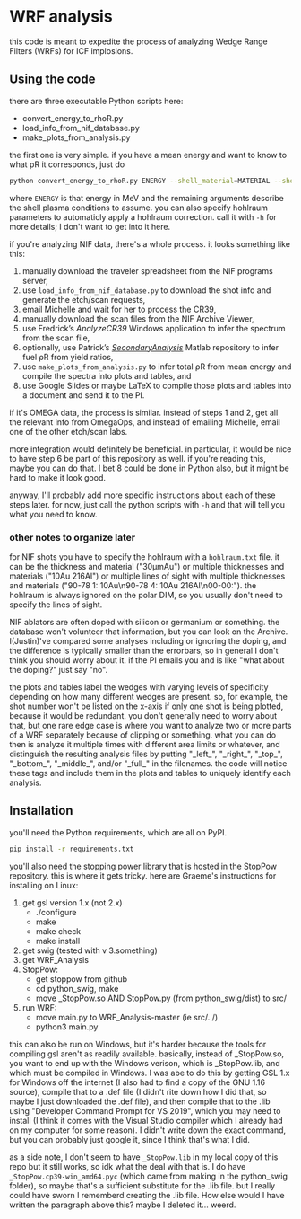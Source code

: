 # WRF analysis

this code is meant to expedite the process of analyzing Wedge Range Filters (WRFs) for ICF implosions.

## Using the code

there are three executable Python scripts here:
- convert_energy_to_rhoR.py
- load_info_from_nif_database.py
- make_plots_from_analysis.py

the first one is very simple.
if you have a mean energy and want to know to what ρR it corresponds, just do
~~~bash
python convert_energy_to_rhoR.py ENERGY --shell_material=MATERIAL --shell_density=DENSITY --shell_temperature=TEMPERATURE [--secondary]
~~~
where `ENERGY` is that energy in MeV and
the remaining arguments describe the shell plasma conditions to assume.
you can also specify hohlraum parameters to automaticly apply a hohlraum correction.
call it with `-h` for more details; I don't want to get into it here.

if you're analyzing NIF data, there's a whole process.
it looks something like this:
1. manually download the traveler spreadsheet from the NIF programs server,
2. use `load_info_from_nif_database.py` to download the shot info and generate the etch/scan requests,
3. email Michelle and wait for her to process the CR39,
4. manually download the scan files from the NIF Archive Viewer,
5. use Fredrick’s *AnalyzeCR39* Windows application to infer the spectrum from the scan file,
6. optionally, use Patrick’s *[SecondaryAnalysis](https://github.com/PSFC-HEDP/SecondaryAnalysis)* Matlab repository to infer fuel ρR from yield ratios,
7. use `make_plots_from_analysis.py` to infer total ρR from mean energy and compile the spectra into plots and tables, and
8. use Google Slides or maybe LaTeX to compile those plots and tables into a document and send it to the PI.

if it's OMEGA data, the process is similar.
instead of steps 1 and 2, get all the relevant info from OmegaOps,
and instead of emailing Michelle, email one of the other etch/scan labs.

more integration would definitely be beneficial.
in particular, it would be nice to have step 6 be part of this repository as well.
if you're reading this, maybe you can do that.
I bet 8 could be done in Python also, but it might be hard to make it look good.

anyway, I'll probably add more specific instructions about each of these steps later.
for now, just call the python scripts with `-h` and that will tell you what you need to know.

### other notes to organize later

for NIF shots you have to specify the hohlraum with a `hohlraum.txt` file.
it can be the thickness and material ("30μmAu") or multiple thicknesses and materials ("10Au 216Al")
or multiple lines of sight with multiple thicknesses and materials ("90-78 1: 10Au\\n90-78 4: 10Au 216Al\\n00-00:").
the hohlraum is always ignored on the polar DIM, so you usually don't need to specify the lines of sight.

NIF ablators are often doped with silicon or germanium or something.
the database won't volunteer that information, but you can look on the Archive.
I(Justin)'ve compared some analyses including or ignoring the doping,
and the difference is typically smaller than the errorbars,
so in general I don't think you should worry about it.
if the PI emails you and is like "what about the doping?" just say "no".

the plots and tables label the wedges with varying levels of specificity depending on how many different wedges are present.
so, for example, the shot number won't be listed on the x-axis if only one shot is being plotted,
because it would be redundant.
you don't generally need to worry about that,
but one rare edge case is where you want to analyze two or more parts of a WRF separately because of clipping or something.
what you can do then is analyze it multiple times with different area limits or whatever,
and distinguish the resulting analysis files by putting
"\_left\_", "\_right\_", "\_top\_", "\_bottom\_", "\_middle\_", and/or "\_full\_"
in the filenames.
the code will notice these tags and include them in the plots and tables to uniquely identify each analysis.

## Installation

you'll need the Python requirements, which are all on PyPI.
~~~bash
pip install -r requirements.txt
~~~

you'll also need the stopping power library that is hosted in the StopPow repository.
this is where it gets tricky.
here are Graeme's instructions for installing on Linux:

1. get gsl version 1.x (not 2.x)
    - ./configure
    - make
    - make check
    - make install
2. get swig (tested with v 3.something)
3. get WRF_Analysis
4. StopPow:
    - get stoppow from github
    - cd python_swig, make
    - move \_StopPow.so AND StopPow.py (from python_swig/dist) to src/
5. run WRF:
    - move main.py to WRF_Analysis-master (ie src/../)
    - python3 main.py

this can also be run on Windows, but it's harder because the tools for compiling gsl aren't as readily available.
basically, instead of \_StopPow.so, you want to end up with the Windows verison,
which is \_StopPow.lib, and which must be compiled in Windows.
I was abe to do this by getting GSL 1.x for Windows off the internet (I also had to find a copy of the GNU 1.16 source),
compile that to a .def file (I didn't rite down how I did that, so maybe I just downloaded the .def file),
and then compile that to the .lib using "Developer Command Prompt for VS 2019",
which you may need to install (I think it comes with the Visual Studio compiler which I already had on my computer for some reason).
I didn't write down the exact command, but you can probably just google it, since I think that's what I did.

as a side note, I don't seem to have `_StopPow.lib` in my local copy of this repo but it still works,
so idk what the deal with that is.
I do have `_StopPow.cp39-win_amd64.pyc` (which came from making in the python_swig folder),
so maybe that's a sufficient substitute for the .lib file.
but I really could have sworn I rememberd creating the .lib file.
How else would I have written the paragraph above this?
maybe I deleted it...
weerd.
